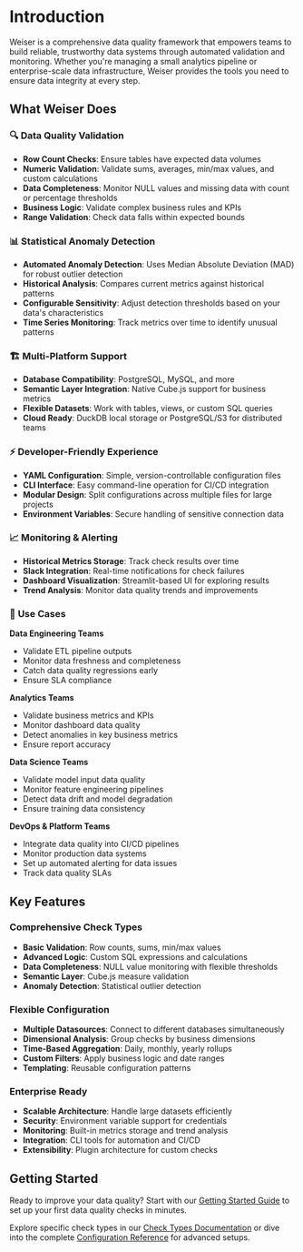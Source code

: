 # Introduction

Weiser is a comprehensive data quality framework that empowers teams to build reliable, trustworthy data systems through automated validation and monitoring. Whether you're managing a small analytics pipeline or enterprise-scale data infrastructure, Weiser provides the tools you need to ensure data integrity at every step.

## What Weiser Does

### 🔍 **Data Quality Validation**
- **Row Count Checks**: Ensure tables have expected data volumes
- **Numeric Validation**: Validate sums, averages, min/max values, and custom calculations
- **Data Completeness**: Monitor NULL values and missing data with count or percentage thresholds
- **Business Logic**: Validate complex business rules and KPIs
- **Range Validation**: Check data falls within expected bounds

### 📊 **Statistical Anomaly Detection**
- **Automated Anomaly Detection**: Uses Median Absolute Deviation (MAD) for robust outlier detection
- **Historical Analysis**: Compares current metrics against historical patterns
- **Configurable Sensitivity**: Adjust detection thresholds based on your data's characteristics
- **Time Series Monitoring**: Track metrics over time to identify unusual patterns

### 🏗️ **Multi-Platform Support**
- **Database Compatibility**: PostgreSQL, MySQL, and more
- **Semantic Layer Integration**: Native Cube.js support for business metrics
- **Flexible Datasets**: Work with tables, views, or custom SQL queries
- **Cloud Ready**: DuckDB local storage or PostgreSQL/S3 for distributed teams

### ⚡ **Developer-Friendly Experience**
- **YAML Configuration**: Simple, version-controllable configuration files
- **CLI Interface**: Easy command-line operation for CI/CD integration
- **Modular Design**: Split configurations across multiple files for large projects
- **Environment Variables**: Secure handling of sensitive connection data

### 📈 **Monitoring & Alerting**
- **Historical Metrics Storage**: Track check results over time
- **Slack Integration**: Real-time notifications for check failures
- **Dashboard Visualization**: Streamlit-based UI for exploring results
- **Trend Analysis**: Monitor data quality trends and improvements

### 🎯 **Use Cases**

**Data Engineering Teams**
- Validate ETL pipeline outputs
- Monitor data freshness and completeness
- Catch data quality regressions early
- Ensure SLA compliance

**Analytics Teams**
- Validate business metrics and KPIs
- Monitor dashboard data quality
- Detect anomalies in key business metrics
- Ensure report accuracy

**Data Science Teams**
- Validate model input data quality
- Monitor feature engineering pipelines
- Detect data drift and model degradation
- Ensure training data consistency

**DevOps & Platform Teams**
- Integrate data quality into CI/CD pipelines
- Monitor production data systems
- Set up automated alerting for data issues
- Track data quality SLAs

## Key Features

### **Comprehensive Check Types**
- **Basic Validation**: Row counts, sums, min/max values
- **Advanced Logic**: Custom SQL expressions and calculations
- **Data Completeness**: NULL value monitoring with flexible thresholds
- **Semantic Layer**: Cube.js measure validation
- **Anomaly Detection**: Statistical outlier detection

### **Flexible Configuration**
- **Multiple Datasources**: Connect to different databases simultaneously
- **Dimensional Analysis**: Group checks by business dimensions
- **Time-Based Aggregation**: Daily, monthly, yearly rollups
- **Custom Filters**: Apply business logic and date ranges
- **Templating**: Reusable configuration patterns

### **Enterprise Ready**
- **Scalable Architecture**: Handle large datasets efficiently
- **Security**: Environment variable support for credentials
- **Monitoring**: Built-in metrics storage and trend analysis
- **Integration**: CLI tools for automation and CI/CD
- **Extensibility**: Plugin architecture for custom checks

## Getting Started

Ready to improve your data quality? Start with our [Getting Started Guide](./tutorial/getting-started.md) to set up your first data quality checks in minutes.

Explore specific check types in our [Check Types Documentation](./check-types/index.md) or dive into the complete [Configuration Reference](./configuration.md) for advanced setups.



